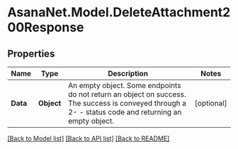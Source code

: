# AsanaNet.Model.DeleteAttachment200Response

## Properties

Name | Type | Description | Notes
------------ | ------------- | ------------- | -------------
**Data** | **Object** | An empty object. Some endpoints do not return an object on success. The success is conveyed through a 2- - status code and returning an empty object. | [optional] 

[[Back to Model list]](../README.md#documentation-for-models) [[Back to API list]](../README.md#documentation-for-api-endpoints) [[Back to README]](../README.md)

